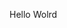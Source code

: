 Hello Wolrd




























































































































































































































































































































































































































































































































































































































































































































































































































































































































































































































































































































































































































































































































































































































































































































































































































































































































































































































































































































































































































































































































































































































































































































